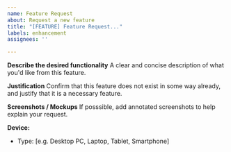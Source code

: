 ```yaml
---
name: Feature Request
about: Request a new feature
title: "[FEATURE] Feature Request..."
labels: enhancement
assignees: ''

---
```


**Describe the desired functionality**
A clear and concise description of what you'd like from this feature.

**Justification**
Confirm that this feature does not exist in some way already, and justify that it is a necessary feature.

**Screenshots / Mockups**
If posssible, add annotated screenshots to help explain your request.

**Device:**
- Type: [e.g. Desktop PC, Laptop, Tablet, Smartphone]
